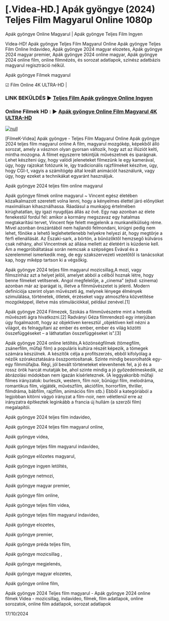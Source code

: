 # [.Videa-HD.] Apák gyöngye (2024) Teljes Film Magyarul Online 1080p

Apák gyöngye Online Magyarul | Apák gyöngye Teljes Film Ingyen

Videa-HD! Apák gyöngye Teljes Film Magyarul Online Apák gyöngye Teljes Film Online Indavideo, Apák gyöngye 2024 magyar elozetes, Apák gyöngye 2024 magyar premier, Apák gyöngye 2024 online magyar, Apák gyöngye 2024 online film, online filmnézés, és sorozat adatlapok, színész adatbázis magyarul regisztráció nélkül.

Apák gyöngye Filmek magyarul

☑ Film Online 4K ULTRA-HD |

### LINK BEKÜLDÉS ▶️ [Teljes Film Apák gyöngye Online Ingyen](https://t.co/1mhvt7JBTk)

### Online Filmek HD : ▶️ [Apák gyöngye Online Film Magyarul 4K ULTRA-HD](https://t.co/1mhvt7JBTk)

[![null](https://static.wixstatic.com/media/855a25_043b5abeb4ae4d35ac003198e7fe56ed~mv2.gif)](https://t.co/1mhvt7JBTk)

[FilmeK-Videa] Apák gyöngye - Teljes Film Magyarul Online Apák gyöngye 2024 teljes film magyarul online A film, magyarul mozgókép, képekből álló sorozat, amely a vásznon olyan gyorsan változik, hogy azt az illúziót kelti, mintha mozogna. A filmet egyszerre tekintjük művészetnek és iparágnak. Lehet készíteni úgy, hogy valódi jeleneteket filmezünk le egy kamerával, úgy, hogy rajzokat fotózunk le, így tradicionális rajzfilmeket készítve, úgy, hogy CGI-t, vagyis a számítógép által kreált animációt használunk, vagy úgy, hogy ezeket a technikákat egyaránt használjuk.

Apák gyöngye 2024 teljes film online magyarul

Apák gyöngye filmek online magyarul ~ Vincent egész életében közalkalmazott szeretett volna lenni, hogy a kényelmes élettel járó előnyöket maximálisan kihasználhassa. Ráadásul a munkajog értelmében kirúghatatlan, így igazi nyugdíjas állás az övé. Egy nap azonban az élete fenekestül fordul fel: amikor a kormány megszavaz egy hatalmas megtakarítási tervet, Vincent feje felett megjelenik a munkanélküliség réme. Mivel azonban önszántából nem hajlandó felmondani, kirúgni pedig nem lehet, főnöke a lehető leglehetetlenebb helyekre helyezi át, hogy megtörje a férfi ellenállását. Az Északi-sark, a börtön, a bűnözőktől hemzsegő külváros csak néhány, ahol Vincentnek az állása mellett az életéért is küzdenie kell. Ám a megpróbáltatásai során nemcsak a szépséges Evával és a szerelemmel ismerkedik meg, de egy szakszervezeti vezetőtől is tanácsokat kap, hogy miképp tartson ki a végsőkig.

Apák gyöngye 2024 teljes film magyarul mozicsillag,A mozi, vagy filmszínház azt a helyet jelöli, amelyet abból a célból hoznak létre, hogy benne filmeket vetítsenek. Angol megfelelője, a „cinema” (ejtsd: szinema) azonban már az iparágat is, illetve a filmművészetet is jelenti. Modern definíciója szerint olyan művészeti ág, melynek lényege élmények szimulálása, történetek, ötletek, érzéseket vagy atmoszféra közvetítése mozgóképpel, illetve más stimulációkkal, például zenével.[1]

Apák gyöngye 2024 Filmezek, Szokás a filmművészetre mint a hetedik művészeti ágra hivatkozni.[2] Radványi Géza filmrendező egy interjúban úgy fogalmazott, hogy az objektíven keresztül „objektíven kell nézni a világot, és felnagyítani az ember és ember, ember és világ közötti összefüggéseket – a láthatatlan összefüggéseket is”.[3]

Apák gyöngye 2024 online letöltés,A közönségfilmek (tömegfilm, zsánerfilm, műfaji film) a populáris kultúra részét képezik, a tömegek számára készülnek. A készítők célja a profitszerzés, ebből kifolyólag a nézők szórakoztatására összpontosítanak. Szinte mindig besorolhatók egy-egy filmműfajba. Régi, jól bevált történeteket elevenítenek fel, a jó és a rossz örök harcát mutatják be, ahol szinte mindig a jó győzedelmeskedik, az ábrázolási módokban nem igazán kísérleteznek. (A leggyakoribb műfaji filmes irányzatok: burleszk, western, film noir, bűnügyi film, melodráma, romantikus film, vígjáték, művészfilm, akciófilm, horrorfilm, thriller, filmdráma, bábfilm, rajzfilm, animációs film stb.) Ebből a kategóriából a legjobban kitörni vágyó irányzat a film-noir, nem véletlenül erre az irányzatra építkeztek leginkább a francia új hullám (a szerzői film) megalapítói.

Apák gyöngye 2024 teljes film indavideo,

Apák gyöngye 2024 teljes film magyarul online,

Apák gyöngye videa,

Apák gyöngye teljes film magyarul indavideo,

Apák gyöngye előzetes magyarul,

Apák gyöngye ingyen letöltés,

Apák gyöngye netmozi,

Apák gyöngye magyar premier,

Apák gyöngye film online,

Apák gyöngye teljes film videa,

Apák gyöngye teljes film magyarul indavideo,

Apák gyöngye elozetes,

Apák gyöngye premier,

Apák gyöngye préda teljes film,

Apák gyöngye mozicsillag ,

Apák gyöngye megjelenés,

Apák gyöngye magyar elozetes,

Apák gyöngye online film,

Apák gyöngye 2024 Teljes film magyarul - Apák gyöngye 2024 online filmek Videa - mozicsillag, indavideo, filmek, film adatlapok, online sorozatok, online film adatlapok, sorozat adatlapok

17/10/2024
